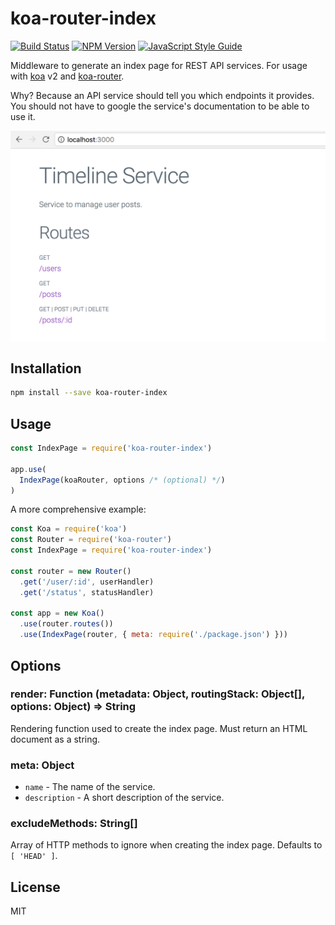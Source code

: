 # koa-router-index

[![Build Status](https://travis-ci.org/andywer/koa-router-index.svg?branch=master)](https://travis-ci.org/andywer/koa-router-index) [![NPM Version](https://img.shields.io/npm/v/koa-router-index.svg)](https://www.npmjs.com/package/koa-router-index) [![JavaScript Style Guide](https://img.shields.io/badge/code%20style-standard-brightgreen.svg)](http://standardjs.com/)

Middleware to generate an index page for REST API services. For usage with [koa](https://github.com/koajs/koa) v2 and [koa-router](https://github.com/alexmingoia/koa-router).

Why? Because an API service should tell you which endpoints it provides. You should not have to google the service's documentation to be able to use it.

<p align="center">
  <img alt="Screenshot" width="600px" src="https://github.com/andywer/koa-router-index/raw/master/docs/sample-page.png?raw=true" />
</p>


## Installation

```sh
npm install --save koa-router-index
```


## Usage

```js
const IndexPage = require('koa-router-index')

app.use(
  IndexPage(koaRouter, options /* (optional) */)
)
```

A more comprehensive example:

```js
const Koa = require('koa')
const Router = require('koa-router')
const IndexPage = require('koa-router-index')

const router = new Router()
  .get('/user/:id', userHandler)
  .get('/status', statusHandler)

const app = new Koa()
  .use(router.routes())
  .use(IndexPage(router, { meta: require('./package.json') }))
```


## Options

### render: Function (metadata: Object, routingStack: Object[], options: Object) => String

Rendering function used to create the index page. Must return an HTML document as a string.

### meta: Object

- `name` - The name of the service.
- `description` - A short description of the service.

### excludeMethods: String[]

Array of HTTP methods to ignore when creating the index page. Defaults to `[ 'HEAD' ]`.


## License

MIT

